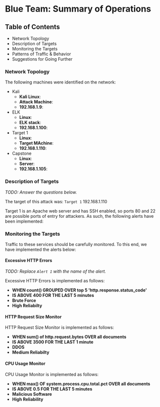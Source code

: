 # Blue Team: Summary of Operations

## Table of Contents
- Network Topology
- Description of Targets
- Monitoring the Targets
- Patterns of Traffic & Behavior
- Suggestions for Going Further

### Network Topology

The following machines were identified on the network:
- Kali
  - **Kali Linux**:
  - **Attack Machine**:
  - **192.168.1.9**:
- ELK
  - **Linux**:
  - **ELK stack**:
  - **192.168.1.100**:
- Target 1
  - **Linux**:
  - **Target MAchine**:
  - **192.168.1.110**:
- Capstone
  - **Linux**:
  - **Server**:
  - **192.168.1.105**:

### Description of Targets
_TODO: Answer the questions below._

The target of this attack was: `Target 1` 192.168.1.110

Target 1 is an Apache web server and has SSH enabled, so ports 80 and 22 are possible ports of entry for attackers. As such, the following alerts have been implemented:

### Monitoring the Targets

Traffic to these services should be carefully monitored. To this end, we have implemented the alerts below:

#### Excessive HTTP Errors
_TODO: Replace `Alert 1` with the name of the alert._

Excessive HTTP Errors is implemented as follows:
  - **WHEN count() GROUPED OVER top 5 'http.response.status_code'**
  - **IS ABOVE 400 FOR THE LAST 5 minutes**
  - **Brute Force**
  - **High Reliabilty** 
#### HTTP Request Size Monitor
HTTP Request Size Monitor is implemented as follows:
  - **WHEN sum() of http.request.bytes OVER all documents**
  - **IS ABOVE 3500 FOR THE LAST 1 minute**
  - **DDOS**
  - **Medium Reliabilty** 

#### CPU Usage Monitor
CPU Usage Monitor is implemented as follows:
  - **WHEN max() OF system.process.cpu.total.pct OVER all documents**
  - **IS ABOVE 0.5 FOR THE LAST 5 minutes**
  - **Malicious Software**
  - **High Reliability**


